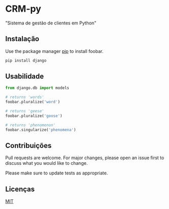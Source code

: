 # CRM-py
"Sistema de gestão de clientes em Python"

## Instalação

Use the package manager [pip](https://pip.pypa.io/en/stable/) to install foobar.

```bash
pip install django
```

## Usabilidade

```python
from django.db import models

# returns 'words'
foobar.pluralize('word')

# returns 'geese'
foobar.pluralize('goose')

# returns 'phenomenon'
foobar.singularize('phenomena')
```

## Contribuições
Pull requests are welcome. For major changes, please open an issue first to discuss what you would like to change.

Please make sure to update tests as appropriate.

## Licenças
[MIT](https://choosealicense.com/licenses/mit/)
